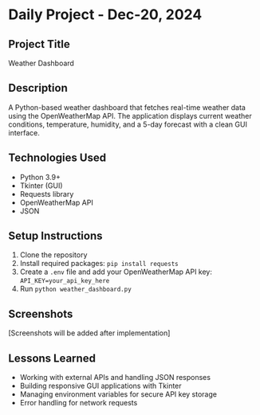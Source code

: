 # Daily Project - Dec-20, 2024

## Project Title
Weather Dashboard

## Description
A Python-based weather dashboard that fetches real-time weather data using the OpenWeatherMap API. The application displays current weather conditions, temperature, humidity, and a 5-day forecast with a clean GUI interface.

## Technologies Used
- Python 3.9+
- Tkinter (GUI)
- Requests library
- OpenWeatherMap API
- JSON

## Setup Instructions
1. Clone the repository
2. Install required packages: `pip install requests`
3. Create a `.env` file and add your OpenWeatherMap API key:   ```
   API_KEY=your_api_key_here   ```
4. Run `python weather_dashboard.py`

## Screenshots
[Screenshots will be added after implementation]

## Lessons Learned
- Working with external APIs and handling JSON responses
- Building responsive GUI applications with Tkinter
- Managing environment variables for secure API key storage
- Error handling for network requests
